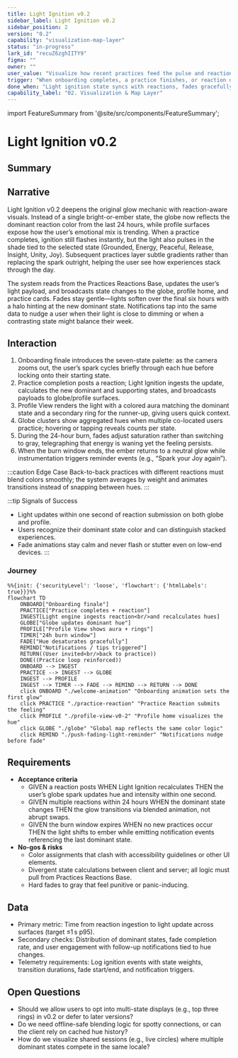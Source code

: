 ```yaml
---
title: Light Ignition v0.2
sidebar_label: Light Ignition v0.2
sidebar_position: 2
version: "0.2"
capability: "visualization-map-layer"
status: "in-progress"
lark_id: "recuZ6zghIITY9"
figma: ""
owner: ""
user_value: "Visualize how recent practices feed the pulse and reactions across globe, profile, and practice cards."
trigger: "When onboarding completes, a practice finishes, or reaction data updates the user’s light state."
done_when: "Light ignition state syncs with reactions, fades gracefully, and exposes per-state highlights on the globe and profile surfaces."
capability_label: "02. Visualization & Map Layer"
---
```


import FeatureSummary from '@site/src/components/FeatureSummary';

# Light Ignition v0.2

## Summary

<FeatureSummary />

## Narrative
Light Ignition v0.2 deepens the original glow mechanic with reaction-aware visuals. Instead of a single bright-or-ember state, the globe now reflects the dominant reaction color from the last 24 hours, while profile surfaces expose how the user’s emotional mix is trending. When a practice completes, ignition still flashes instantly, but the light also pulses in the shade tied to the selected state (Grounded, Energy, Peaceful, Release, Insight, Unity, Joy). Subsequent practices layer subtle gradients rather than replacing the spark outright, helping the user see how experiences stack through the day.

The system reads from the Practices Reactions Base, updates the user’s light payload, and broadcasts state changes to the globe, profile home, and practice cards. Fades stay gentle—lights soften over the final six hours with a halo hinting at the new dominant state. Notifications tap into the same data to nudge a user when their light is close to dimming or when a contrasting state might balance their week.

## Interaction
1. Onboarding finale introduces the seven-state palette: as the camera zooms out, the user’s spark cycles briefly through each hue before locking onto their starting state.
2. Practice completion posts a reaction; Light Ignition ingests the update, calculates the new dominant and supporting states, and broadcasts payloads to globe/profile surfaces.
3. Profile View renders the light with a colored aura matching the dominant state and a secondary ring for the runner-up, giving users quick context.
4. Globe clusters show aggregated hues when multiple co-located users practice; hovering or tapping reveals counts per state.
5. During the 24-hour burn, fades adjust saturation rather than switching to gray, telegraphing that energy is waning yet the feeling persists.
6. When the burn window ends, the ember returns to a neutral glow while instrumentation triggers reminder events (e.g., “Spark your Joy again”).

:::caution Edge Case
Back-to-back practices with different reactions must blend colors smoothly; the system averages by weight and animates transitions instead of snapping between hues.
:::

:::tip Signals of Success
- Light updates within one second of reaction submission on both globe and profile.
- Users recognize their dominant state color and can distinguish stacked experiences.
- Fade animations stay calm and never flash or stutter even on low-end devices.
:::

### Journey

```mermaid
%%{init: {'securityLevel': 'loose', 'flowchart': {'htmlLabels': true}}}%%
flowchart TD
    ONBOARD["Onboarding finale"]
    PRACTICE["Practice completes + reaction"]
    INGEST[Light engine ingests reaction<br/>and recalculates hues]
    GLOBE["Globe updates dominant hue"]
    PROFILE["Profile View shows aura + rings"]
    TIMER["24h burn window"]
    FADE["Hue desaturates gracefully"]
    REMIND["Notifications / tips triggered"]
    RETURN((User invited<br/>back to practice))
    DONE((Practice loop reinforced))
    ONBOARD --> INGEST
    PRACTICE --> INGEST --> GLOBE
    INGEST --> PROFILE
    INGEST --> TIMER --> FADE --> REMIND --> RETURN --> DONE
    click ONBOARD "./welcome-animation" "Onboarding animation sets the first glow"
    click PRACTICE "./practice-reaction" "Practice Reaction submits the feeling"
    click PROFILE "./profile-view-v0-2" "Profile home visualizes the hue"
    click GLOBE "./globe" "Global map reflects the same color logic"
    click REMIND "./push-fading-light-reminder" "Notifications nudge before fade"
```

## Requirements
- **Acceptance criteria**
  - GIVEN a reaction posts WHEN Light Ignition recalculates THEN the user’s globe spark updates hue and intensity within one second.
  - GIVEN multiple reactions within 24 hours WHEN the dominant state changes THEN the glow transitions via blended animation, not abrupt swaps.
  - GIVEN the burn window expires WHEN no new practices occur THEN the light shifts to ember while emitting notification events referencing the last dominant state.
- **No-gos & risks**
  - Color assignments that clash with accessibility guidelines or other UI elements.
  - Divergent state calculations between client and server; all logic must pull from Practices Reactions Base.
  - Hard fades to gray that feel punitive or panic-inducing.

## Data
- Primary metric: Time from reaction ingestion to light update across surfaces (target ≤1 s p95).
- Secondary checks: Distribution of dominant states, fade completion rate, and user engagement with follow-up notifications tied to hue changes.
- Telemetry requirements: Log ignition events with state weights, transition durations, fade start/end, and notification triggers.

## Open Questions
- Should we allow users to opt into multi-state displays (e.g., top three rings) in v0.2 or defer to later versions?
- Do we need offline-safe blending logic for spotty connections, or can the client rely on cached hue history?
- How do we visualize shared sessions (e.g., live circles) where multiple dominant states compete in the same locale?

